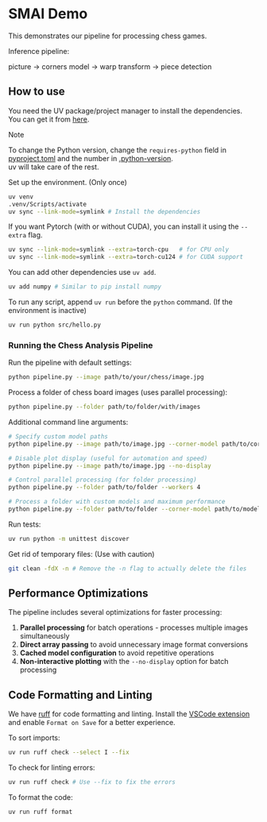# SMAI Demo

This demonstrates our pipeline for processing chess games.

Inference pipeline:

picture -> corners model -> warp transform ->  piece detection

## How to use

You need the UV package/project manager to install the dependencies.  
You can get it from [here](https://docs.astral.sh/uv/getting-started/installation/).

> [!NOTE]
> To change the Python version, change the `requires-python` field in [pyproject.toml](pyproject.toml)
> and the number in [.python-version](.python-version).  
> uv will take care of the rest.

Set up the environment. (Only once)

```bash
uv venv
.venv/Scripts/activate
uv sync --link-mode=symlink # Install the dependencies
```

If you want Pytorch (with or without CUDA), you can install it using the `--extra` flag.

```bash
uv sync --link-mode=symlink --extra=torch-cpu   # for CPU only
uv sync --link-mode=symlink --extra=torch-cu124 # for CUDA support
```

You can add other dependencies use `uv add`.

```bash
uv add numpy # Similar to pip install numpy
```

To run any script, append `uv run` before the `python` command. (If the environment is inactive)

```bash
uv run python src/hello.py
```

### Running the Chess Analysis Pipeline

Run the pipeline with default settings:

```bash
python pipeline.py --image path/to/your/chess/image.jpg
```

Process a folder of chess board images (uses parallel processing):

```bash
python pipeline.py --folder path/to/folder/with/images
```

Additional command line arguments:

```bash
# Specify custom model paths
python pipeline.py --image path/to/image.jpg --corner-model path/to/corner/model.pt --piece-model path/to/piece/model.pt

# Disable plot display (useful for automation and speed)
python pipeline.py --image path/to/image.jpg --no-display

# Control parallel processing (for folder processing)
python pipeline.py --folder path/to/folder --workers 4

# Process a folder with custom models and maximum performance
python pipeline.py --folder path/to/folder --corner-model path/to/model.pt --piece-model path/to/model.pt --no-display --workers 8
```

Run tests:

```bash
uv run python -m unittest discover
```

Get rid of temporary files: (Use with caution)

```bash
git clean -fdX -n # Remove the -n flag to actually delete the files
```

## Performance Optimizations

The pipeline includes several optimizations for faster processing:

1. **Parallel processing** for batch operations - processes multiple images simultaneously
2. **Direct array passing** to avoid unnecessary image format conversions
3. **Cached model configuration** to avoid repetitive operations
4. **Non-interactive plotting** with the `--no-display` option for batch processing

## Code Formatting and Linting

We have [ruff](https://docs.astral.sh/ruff/) for code formatting and linting.
Install the [VSCode extension](https://marketplace.visualstudio.com/items?itemName=charliermarsh.ruff)
and enable `Format on Save` for a better experience.

To sort imports:

```bash
uv run ruff check --select I --fix
```

To check for linting errors:

```bash
uv run ruff check # Use --fix to fix the errors
```

To format the code:

```bash
uv run ruff format
```
